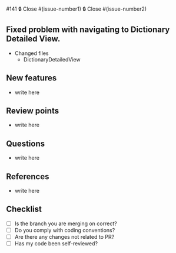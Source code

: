 
#141
🔒 Close #(issue-number1)
🔒 Close #(issue-number2)

## Fixed problem with navigating to Dictionary Detailed View.

- Changed files
    - DictionaryDetailedView

## New features

- write here

## Review points

- write here

## Questions

- write here

## References

- write here 

## Checklist

- [ ] Is the branch you are merging on correct?
- [ ] Do you comply with coding conventions?
- [ ] Are there any changes not related to PR?
- [ ] Has my code been self-reviewed?
